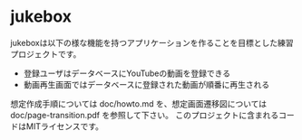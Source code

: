 jukebox
=======

jukeboxは以下の様な機能を持つアプリケーションを作ることを目標とした練習プロジェクトです。

* 登録ユーザはデータベースにYouTubeの動画を登録できる
* 動画再生画面ではデータベースに登録された動画が順番に再生される

想定作成手順については doc/howto.md を、想定画面遷移図については doc/page-transition.pdf を参照して下さい。
このプロジェクトに含まれるコードはMITライセンスです。
